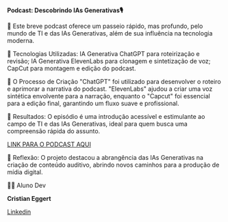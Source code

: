 **Podcast: Descobrindo IAs Generativas🎙️**

📒 Este breve podcast oferece um passeio rápido, mas profundo, pelo mundo de TI e das IAs Generativas, além de sua influência na tecnologia moderna.

🤖 Tecnologias Utilizadas: IA Generativa ChatGPT para roteirização e revisão; IA Generativa ElevenLabs para clonagem e sintetização de voz; CapCut para montagem e edição do podcast.

🧐 O Processo de Criação "ChatGPT" foi utilizado para desenvolver o roteiro e aprimorar a narrativa do podcast. "ElevenLabs" ajudou a criar uma voz sintética envolvente para a narração, enquanto o "Capcut" foi essencial para a edição final, garantindo um fluxo suave e profissional.

🚀 Resultados: O episódio é uma introdução acessível e estimulante ao campo de TI e das IAs Generativas, ideal para quem busca uma compreensão rápida do assunto.

[LINK PARA O PODCAST AQUI](https://github.com/Cristian-Eggert/lab-natty-or-not/blob/main/Podcast.mp3)

💭 Reflexão: O projeto destacou a abrangência das IAs Generativas na criação de conteúdo auditivo, abrindo novos caminhos para a produção de mídia digital.

👨‍💻 Aluno Dev

**Cristian Eggert**

[Linkedin](https://www.linkedin.com/in/cristian-eggert/)
